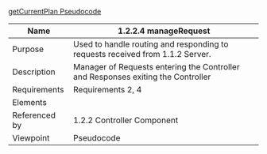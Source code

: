 [getCurrentPlan Pseudocode](Logic/TeamTwoFiles/1.2.2.4manageRequestsPseudocode.txt)

| Name | 1.2.2.4 manageRequest |
| ----------- | ----------- |
| Purpose | Used to handle routing and responding to requests received from 1.1.2 Server. |
| Description | Manager of Requests entering the Controller and Responses exiting the Controller |
| Requirements | Requirements 2, 4 |
| Elements 
| Referenced by | 1.2.2 Controller Component |
| Viewpoint | Pseudocode |
